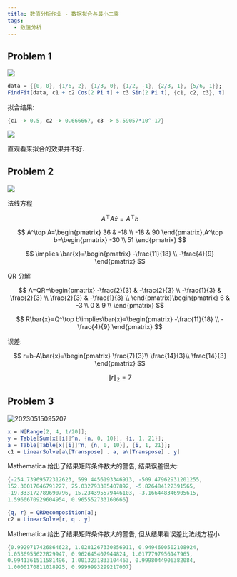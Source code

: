 ```yaml
---
title: 数值分析作业 - 数据拟合与最小二乘
tags:
  - 数值分析
---
```


## Problem 1

![](https://cdn.duanyll.com/img/20230515085429.png)

```mathematica
data = {{0, 0}, {1/6, 2}, {1/3, 0}, {1/2, -1}, {2/3, 1}, {5/6, 1}};
FindFit[data, c1 + c2 Cos[2 Pi t] + c3 Sin[2 Pi t], {c1, c2, c3}, t]
```

拟合结果:

```mathematica
{c1 -> 0.5, c2 -> 0.666667, c3 -> 5.59057*10^-17}
```

![](https://cdn.duanyll.com/img/20230515091121.png)

直观看来拟合的效果并不好.

## Problem 2

![](https://cdn.duanyll.com/img/20230515092655.png)

法线方程

$$
A^\top A\bar{x}=A^\top b
$$

$$
A^\top A=\begin{pmatrix}
    36 & -18 \\
    -18 & 90
\end{pmatrix},A^\top b=\begin{pmatrix}
    -30 \\ 51
\end{pmatrix}
$$

$$
\implies \bar{x}=\begin{pmatrix}
    -\frac{11}{18} \\ -\frac{4}{9}
\end{pmatrix}
$$

QR 分解

$$
A=QR=\begin{pmatrix}
    -\frac{2}{3} & -\frac{2}{3} \\
    -\frac{1}{3} & \frac{2}{3} \\
    \frac{2}{3} & -\frac{1}{3} \\
\end{pmatrix}\begin{pmatrix}
    6 & -3 \\
    0 & 9 \\
\end{pmatrix}
$$

$$
R\bar{x}=Q^\top b\implies\bar{x}=\begin{pmatrix}
    -\frac{11}{18} \\ -\frac{4}{9}
\end{pmatrix}
$$

误差:

$$
r=b-A\bar{x}=\begin{pmatrix}
    \frac{7}{3}\\
    \frac{14}{3}\\
    \frac{14}{3}
\end{pmatrix}
$$

$$
\|r\|_2=7
$$

## Problem 3

![20230515095207](https://cdn.duanyll.com/img/20230515095207.png)

```mathematica
x = N[Range[2, 4, 1/20]];
y = Table[Sum[x[[i]]^n, {n, 0, 10}], {i, 1, 21}];
a = Table[Table[x[[i]]^n, {n, 0, 10}], {i, 1, 21}];
c1 = LinearSolve[a\[Transpose] . a, a\[Transpose] . y]
```

Mathematica 给出了结果矩阵条件数大的警告, 结果误差很大:

```mathematica
{-254.73969572312623, 599.4456193346913, -509.47962931201255, 
152.30017046791227, 25.032793385407892, -5.826484122391565, 
-19.333172789690796, 15.234395579446103, -3.166448346905615, 
1.5966670929604954, 0.965552733160666}
```

```mathematica
{q, r} = QRDecomposition[a];
c2 = LinearSolve[r, q . y]
```

Mathematica 给出了结果矩阵条件数大的警告, 但从结果看误差比法线方程小

```mathematica
{0.9929717426864622, 1.0281267330856911, 0.9494600502108924, 
1.0536955622829947, 0.962645407944824, 1.0177797956147965, 
0.9941361511581496, 1.0013231833104463, 0.9998044906382084, 
1.0000170811018925, 0.9999993299217007}
```